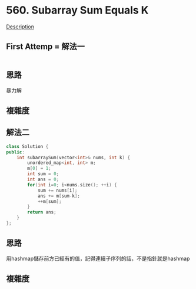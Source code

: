 # 560. Subarray Sum Equals K 

[Description](https://leetcode.com/problems/subarray-sum-equals-k/description/)

## First Attemp = 解法一
```C++
```

## 思路
暴力解

## 複雜度

## 解法二
```C++
class Solution {
public:
    int subarraySum(vector<int>& nums, int k) {
        unordered_map<int, int> m;
        m[0] = 1;
        int sum = 0;
        int ans = 0;
        for(int i=0; i<nums.size(); ++i) {
            sum += nums[i];
            ans += m[sum-k];
            ++m[sum];
        }
        return ans;
    }
};
```
## 思路
用hashmap儲存前方已經有的值，記得連續子序列的話，不是指針就是hashmap

## 複雜度
